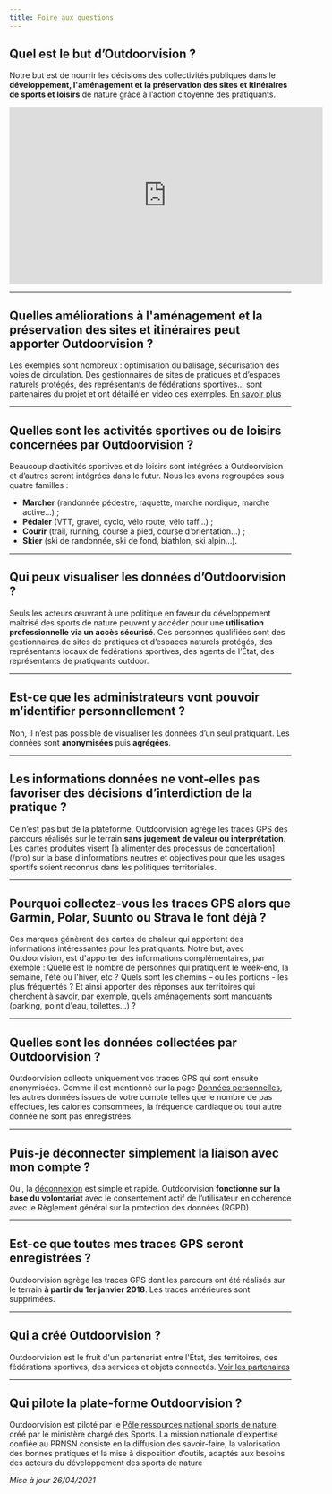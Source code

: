 ```yaml
---
title: Foire aux questions
---
```


## Quel est le but d’Outdoorvision&nbsp;?

Notre but est de nourrir les décisions des collectivités publiques dans le **développement, l'aménagement et la préservation des sites et itinéraires de sports et loisirs** de nature grâce à l’action citoyenne des pratiquants.

<iframe width="560" height="315" src="https://www.youtube.com/embed/Sua7VDlhBs4" title="YouTube video player" frameborder="0" allow="accelerometer; autoplay; clipboard-write; encrypted-media; gyroscope; picture-in-picture" allowfullscreen></iframe>

---

## Quelles améliorations à l'aménagement et la préservation des sites et itinéraires peut apporter Outdoorvision&nbsp;?

Les exemples sont nombreux : optimisation du balisage, sécurisation des voies de circulation. Des gestionnaires de sites de pratiques et d’espaces naturels protégés, des représentants de fédérations sportives... sont partenaires du projet et ont détaillé en vidéo ces exemples. [En savoir plus](/pro)

---

## Quelles sont les activités sportives ou de loisirs concernées par Outdoorvision&nbsp;?
Beaucoup d’activités sportives et de loisirs sont intégrées à Outdoorvision et d’autres seront intégrées dans le futur. Nous les avons regroupées sous quatre familles :
* **Marcher** (randonnée pédestre, raquette, marche nordique, marche active…) ;
* **Pédaler** (VTT, gravel, cyclo, vélo route, vélo taff…) ;
* **Courir** (trail, running, course à pied, course d’orientation…) ;
* **Skier** (ski de randonnée, ski de fond, biathlon, ski alpin…).

---

## Qui peux visualiser les données d’Outdoorvision ?
Seuls les acteurs œuvrant à une politique en faveur du développement maîtrisé des sports de nature peuvent y accéder pour une **utilisation professionnelle via un accès sécurisé**. Ces personnes qualifiées sont des gestionnaires de sites de pratiques et d’espaces naturels protégés, des représentants locaux de fédérations sportives, des agents de l’État, des représentants de pratiquants outdoor.

---

## Est-ce que les administrateurs vont pouvoir m’identifier personnellement&nbsp;?
Non, il n’est pas possible de visualiser les données d’un seul pratiquant. Les données sont **anonymisées** puis **agrégées**.

---

## Les informations données ne vont-elles pas favoriser des décisions d’interdiction de la pratique&nbsp;?
Ce n’est pas but de la plateforme. Outdoorvision agrège les traces GPS des parcours réalisés sur le terrain **sans jugement de valeur ou interprétation**. Les cartes produites visent [à alimenter des processus de concertation] (/pro) sur la base d’informations neutres et objectives pour que les usages sportifs soient reconnus dans les politiques territoriales.

---

## Pourquoi collectez-vous les traces GPS alors que Garmin, Polar, Suunto ou Strava le font déjà&nbsp;?
Ces marques génèrent des cartes de chaleur qui apportent des informations intéressantes pour les pratiquants. Notre but, avec Outdoorvision, est d'apporter des informations complémentaires, par exemple :
Quelle est le nombre de personnes qui pratiquent le week-end, la semaine, l'été ou l'hiver, etc ? Quels sont les chemins – ou les portions - les plus fréquentés ? Et ainsi apporter des réponses aux territoires qui cherchent à savoir, par exemple, quels aménagements sont manquants (parking, point d'eau, toilettes...)&nbsp;?

---

## Quelles sont les données collectées par Outdoorvision&nbsp;?
Outdoorvision collecte uniquement vos traces GPS qui sont ensuite anonymisées. Comme il est mentionné sur la page [Données personnelles](/donnees-personnelles), les autres données issues de votre compte telles que le nombre de pas effectués, les calories consommées, la fréquence cardiaque ou tout autre donnée ne sont pas enregistrées.

---

## Puis-je déconnecter simplement la liaison avec mon compte&nbsp;?
Oui, la [déconnexion](/donnees-personnelles) est simple et rapide. Outdoorvision **fonctionne sur la base du volontariat** avec le consentement actif de l’utilisateur en cohérence avec le Règlement général sur la protection des données (RGPD).

---

## Est-ce que toutes mes traces GPS seront enregistrées&nbsp;?
Outdoorvision agrège les traces GPS dont les parcours ont été réalisés sur le terrain **à partir du 1er&nbsp;janvier&nbsp;2018**. Les traces antérieures sont supprimées.

---

## Qui a créé Outdoorvision&nbsp;?
Outdoorvision est le fruit d'un partenariat entre l'État, des territoires, des fédérations sportives, des services et objets connectés. [Voir les partenaires](/partenaires)

---

## Qui pilote la plate-forme Outdoorvision&nbsp;?
Outdoorvision est piloté par le [Pôle ressources national sports de nature](https://www.sportsdenature.gouv.fr), créé par le ministère chargé des Sports. La mission nationale d'expertise confiée au PRNSN consiste en la diffusion des savoir-faire, la valorisation des bonnes pratiques et la mise à disposition d’outils, adaptés aux besoins des acteurs du développement des sports de nature


	
*Mise à jour 26/04/2021*

